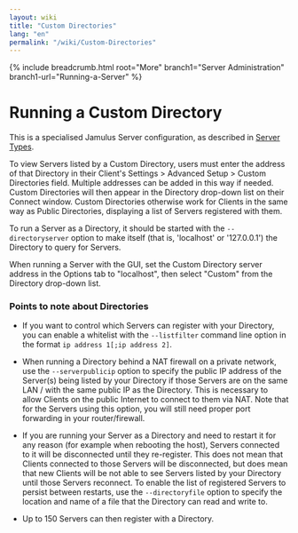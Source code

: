 ```yaml
---
layout: wiki
title: "Custom Directories"
lang: "en"
permalink: "/wiki/Custom-Directories"
---
```


{% include breadcrumb.html root="More" branch1="Server Administration" branch1-url="Running-a-Server" %}


# Running a Custom Directory 

This is a specialised Jamulus Server configuration, as described in [Server Types](Running-a-Server#server-types). 

To view Servers listed by a Custom Directory, users must enter the address of that Directory in their Client's Settings > Advanced Setup > Custom Directories field. Multiple addresses can be added in this way if needed. Custom Directories will then appear in the Directory drop-down list on their Connect window. Custom Directories otherwise work for Clients in the same way as Public Directories, displaying a list of Servers registered with them.

To run a Server as a Directory, it should be started with the `--directoryserver` option to make itself (that is, 'localhost' or '127.0.0.1') the Directory to query for Servers.

When running a Server with the GUI, set the Custom Directory server address in the Options tab to "localhost", then select "Custom" from the Directory drop-down list.  


### Points to note about Directories

- If you want to control which Servers can register with your Directory, you can enable a whitelist with the `--listfilter` command line option in the format `ip address 1[;ip address 2]`. 

- When running a Directory behind a NAT firewall on a private network, use the `--serverpublicip` option to specify the public IP address of the Server(s) being listed by your Directory if those Servers are on the same LAN / with the same public IP as the Directory. This is necessary to allow Clients on the public Internet to connect to them via NAT. Note that for the Servers using this option, you will still need proper port forwarding in your router/firewall.

- If you are running your Server as a Directory and need to restart it for any reason (for example when rebooting the host), Servers connected to it will be disconnected until they re-register. This does not mean that Clients connected to those Servers will be disconnected, but does mean that new Clients will be not able to see Servers listed by your Directory until those Servers reconnect. To enable the list of registered Servers to persist between restarts, use the `--directoryfile` option to specify the location and name of a file that the Directory can read and write to.

- Up to 150 Servers can then register with a Directory.
